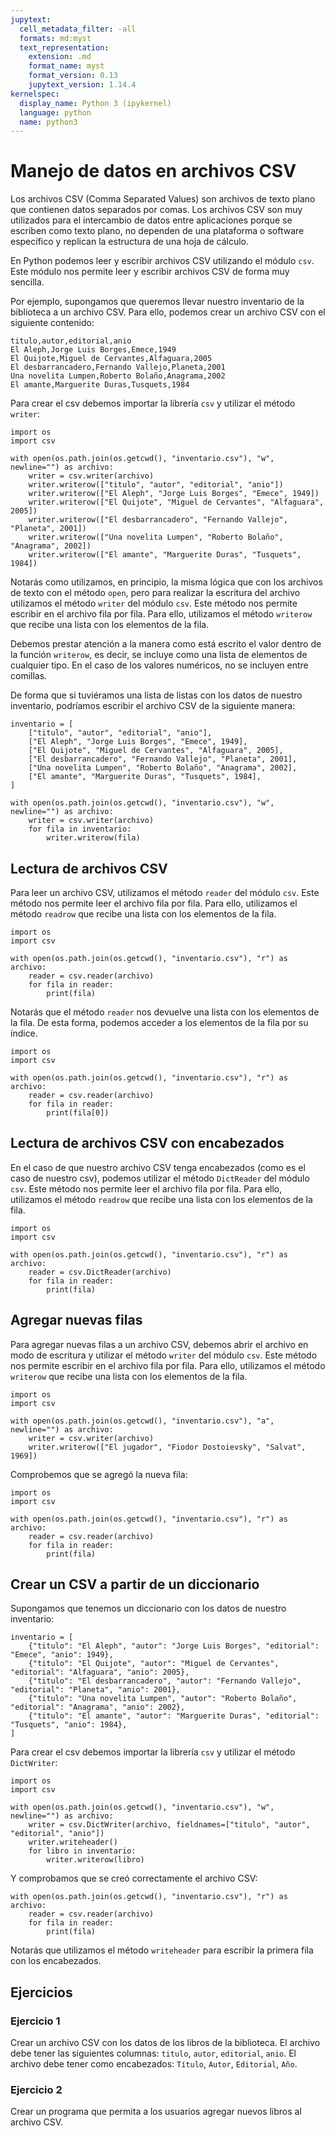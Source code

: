 ```yaml
---
jupytext:
  cell_metadata_filter: -all
  formats: md:myst
  text_representation:
    extension: .md
    format_name: myst
    format_version: 0.13
    jupytext_version: 1.14.4
kernelspec:
  display_name: Python 3 (ipykernel)
  language: python
  name: python3
---
```


# Manejo de datos en archivos CSV

Los archivos CSV (Comma Separated Values) son archivos de texto plano que contienen datos separados por comas. Los archivos CSV son muy utilizados para el intercambio de datos entre aplicaciones porque se escriben como texto plano, no dependen de una plataforma o software específico y replican la estructura de una hoja de cálculo.

En Python podemos leer y escribir archivos CSV utilizando el módulo `csv`. Este módulo nos permite leer y escribir archivos CSV de forma muy sencilla.

Por ejemplo, supongamos que queremos llevar nuestro inventario de la biblioteca a un archivo CSV. Para ello, podemos crear un archivo CSV con el siguiente contenido:

```text
titulo,autor,editorial,anio
El Aleph,Jorge Luis Borges,Emece,1949
El Quijote,Miguel de Cervantes,Alfaguara,2005
El desbarrancadero,Fernando Vallejo,Planeta,2001
Una novelita Lumpen,Roberto Bolaño,Anagrama,2002
El amante,Marguerite Duras,Tusquets,1984
```

Para crear el csv debemos importar la librería `csv` y utilizar el método `writer`:

```{code-cell} ipython3
import os
import csv

with open(os.path.join(os.getcwd(), "inventario.csv"), "w", newline="") as archivo:
    writer = csv.writer(archivo)
    writer.writerow(["titulo", "autor", "editorial", "anio"])
    writer.writerow(["El Aleph", "Jorge Luis Borges", "Emece", 1949])
    writer.writerow(["El Quijote", "Miguel de Cervantes", "Alfaguara", 2005])
    writer.writerow(["El desbarrancadero", "Fernando Vallejo", "Planeta", 2001])
    writer.writerow(["Una novelita Lumpen", "Roberto Bolaño", "Anagrama", 2002])
    writer.writerow(["El amante", "Marguerite Duras", "Tusquets", 1984])
```

Notarás como utilizamos, en principio, la misma lógica que con los archivos de texto con el método `open`, pero para realizar la escritura del archivo utilizamos el método `writer` del módulo `csv`. Este método nos permite escribir en el archivo fila por fila. Para ello, utilizamos el método `writerow` que recibe una lista con los elementos de la fila.

Debemos prestar atención a la manera como está escrito el valor dentro de la función `writerow`, es decir, se incluye como una lista de elementos de cualquier tipo. En el caso de los valores numéricos, no se incluyen entre comillas.

De forma que si tuviéramos una lista de listas con los datos de nuestro inventario, podríamos escribir el archivo CSV de la siguiente manera:

```{code-cell} ipython3
inventario = [
    ["titulo", "autor", "editorial", "anio"],
    ["El Aleph", "Jorge Luis Borges", "Emece", 1949],
    ["El Quijote", "Miguel de Cervantes", "Alfaguara", 2005],
    ["El desbarrancadero", "Fernando Vallejo", "Planeta", 2001],
    ["Una novelita Lumpen", "Roberto Bolaño", "Anagrama", 2002],
    ["El amante", "Marguerite Duras", "Tusquets", 1984],
]

with open(os.path.join(os.getcwd(), "inventario.csv"), "w", newline="") as archivo:
    writer = csv.writer(archivo)
    for fila in inventario:
        writer.writerow(fila)
```

## Lectura de archivos CSV

Para leer un archivo CSV, utilizamos el método `reader` del módulo `csv`. Este método nos permite leer el archivo fila por fila. Para ello, utilizamos el método `readrow` que recibe una lista con los elementos de la fila.

```{code-cell} ipython3
import os
import csv

with open(os.path.join(os.getcwd(), "inventario.csv"), "r") as archivo:
    reader = csv.reader(archivo)
    for fila in reader:
        print(fila)
```

Notarás que el método `reader` nos devuelve una lista con los elementos de la fila. De esta forma, podemos acceder a los elementos de la fila por su índice.

```{code-cell} ipython3
import os
import csv

with open(os.path.join(os.getcwd(), "inventario.csv"), "r") as archivo:
    reader = csv.reader(archivo)
    for fila in reader:
        print(fila[0])
```

## Lectura de archivos CSV con encabezados

En el caso de que nuestro archivo CSV tenga encabezados (como es el caso de nuestro csv), podemos utilizar el método `DictReader` del módulo `csv`. Este método nos permite leer el archivo fila por fila. Para ello, utilizamos el método `readrow` que recibe una lista con los elementos de la fila.

```{code-cell} ipython3
import os
import csv

with open(os.path.join(os.getcwd(), "inventario.csv"), "r") as archivo:
    reader = csv.DictReader(archivo)
    for fila in reader:
        print(fila)
```

## Agregar nuevas filas

Para agregar nuevas filas a un archivo CSV, debemos abrir el archivo en modo de escritura y utilizar el método `writer` del módulo `csv`. Este método nos permite escribir en el archivo fila por fila. Para ello, utilizamos el método `writerow` que recibe una lista con los elementos de la fila.

```{code-cell} ipython3
import os
import csv

with open(os.path.join(os.getcwd(), "inventario.csv"), "a", newline="") as archivo:
    writer = csv.writer(archivo)
    writer.writerow(["El jugador", "Fiodor Dostoievsky", "Salvat", 1969])
```

Comprobemos que se agregó la nueva fila:

```{code-cell} ipython3
import os
import csv

with open(os.path.join(os.getcwd(), "inventario.csv"), "r") as archivo:
    reader = csv.reader(archivo)
    for fila in reader:
        print(fila)
```

## Crear un CSV a partir de un diccionario

Supongamos que tenemos un diccionario con los datos de nuestro inventario:

```{code-cell} ipython3
inventario = [
    {"titulo": "El Aleph", "autor": "Jorge Luis Borges", "editorial": "Emece", "anio": 1949},
    {"titulo": "El Quijote", "autor": "Miguel de Cervantes", "editorial": "Alfaguara", "anio": 2005},
    {"titulo": "El desbarrancadero", "autor": "Fernando Vallejo", "editorial": "Planeta", "anio": 2001},
    {"titulo": "Una novelita Lumpen", "autor": "Roberto Bolaño", "editorial": "Anagrama", "anio": 2002},
    {"titulo": "El amante", "autor": "Marguerite Duras", "editorial": "Tusquets", "anio": 1984},
]
```

Para crear el csv debemos importar la librería `csv` y utilizar el método `DictWriter`:

```{code-cell} ipython3
import os
import csv

with open(os.path.join(os.getcwd(), "inventario.csv"), "w", newline="") as archivo:
    writer = csv.DictWriter(archivo, fieldnames=["titulo", "autor", "editorial", "anio"])
    writer.writeheader()
    for libro in inventario:
        writer.writerow(libro)
```

Y comprobamos que se creó correctamente el archivo CSV:

```{code-cell} ipython3
with open(os.path.join(os.getcwd(), "inventario.csv"), "r") as archivo:
    reader = csv.reader(archivo)
    for fila in reader:
        print(fila)
```

Notarás que utilizamos el método `writeheader` para escribir la primera fila con los encabezados.

## Ejercicios

### Ejercicio 1

Crear un archivo CSV con los datos de los libros de la biblioteca. El archivo debe tener las siguientes columnas: `titulo`, `autor`, `editorial`, `anio`. El archivo debe tener como encabezados: `Título`, `Autor`, `Editorial`, `Año`.

### Ejercicio 2

Crear un programa que permita a los usuarios agregar nuevos libros al archivo CSV.
